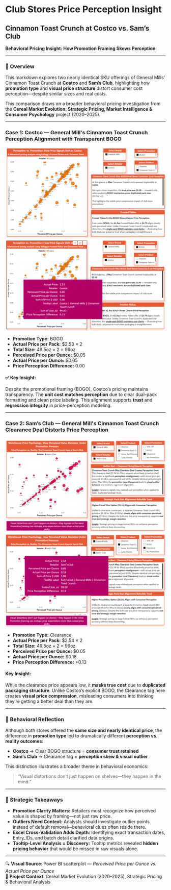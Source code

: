# Club Stores Price Perception Insight  
## Cinnamon Toast Crunch at Costco vs. Sam’s Club  
**Behavioral Pricing Insight: How Promotion Framing Skews Perception**

---

### 🧠 Overview
This markdown explores two nearly identical SKU offerings of General Mills’ Cinnamon Toast Crunch at **Costco** and **Sam’s Club**, highlighting how **promotion type** and **visual price structure** distort consumer cost perception—despite similar sizes and real costs.

This comparison draws on a broader behavioral pricing investigation from the **Cereal Market Evolution: Strategic Pricing, Market Intelligence & Consumer Psychology** project (2020–2025).

---

### Case 1: Costco — General Mill's Cinnamon Toast Crunch Perception Alignment with Transparent BOGO

![Costco BOGO Price Perception](../Images/Costco_CinnamonToastCrunch_BOGO_Price_Perception.png)
![Tooltip – Costco BOGO](../Images/Costco_CinnamonToastCrunch_BOGO_Price_PerceptionTT.png)

- **Promotion Type:** BOGO  
- **Actual Price per Pack:** $2.53 × 2  
- **Total Size:** 49.5oz × 2 = 99oz  
- **Perceived Price per Ounce:** $0.05  
- **Actual Price per Ounce:** $0.05  
- **Price Perception Difference:** 0.00

#### ✅ Key Insight:
Despite the promotional framing (BOGO), Costco’s pricing maintains transparency. The **unit cost matches perception** due to clear dual-pack formatting and clean price labeling. This alignment supports **trust** and **regression integrity** in price-perception modeling.

---

### Case 2: Sam’s Club — General Mill's Cinnamon Toast Crunch Clearance Deal Distorts Price Perception

![Sam’s Club Price Perception – Cinnamon Toast Crunch](../Images/Sams_CTC_Perception_Clearance.png)
![Sam’s Club Tooltip – Cinnamon Toast Crunch](../Images/Sams_CTC_Perception_ClearanceTT.png)

- **Promotion Type:** Clearance  
- **Actual Price per Pack:** $2.54 × 2  
- **Total Size:** 49.5oz × 2 = 99oz  
- **Perceived Price per Ounce:** $0.05  
- **Actual Price per Ounce:** $0.18  
- **Price Perception Difference:** +0.13

#### Key Insight:
While the clearance price appears low, it **masks true cost** due to **duplicated packaging structure**. Unlike Costco’s explicit BOGO, the Clearance tag here creates **visual price compression**, misleading consumers into thinking they’re getting a better deal than they are.

---

### 🧠 Behavioral Reflection
Although both stores offered the **same size and nearly identical price**, the difference in **promotion type** led to dramatically different **perception vs. reality outcomes**:

- **Costco** → Clear BOGO structure = **consumer trust retained**
- **Sam’s Club** → Clearance tag = **perception skew & visual outlier**

This distinction illustrates a broader theme in behavioral economics:  
> “Visual distortions don’t just happen on shelves—they happen in the mind.”  

---

### 🧠 Strategic Takeaways
- **Promotion Clarity Matters:** Retailers must recognize how perceived value is shaped by framing—not just raw price.
- **Outliers Need Context:** Analysts should investigate outlier points instead of default removal—behavioral clues often reside there.
- **Excel Cross-Validation Adds Depth:** Identifying exact transaction dates, Entry_IDs, and batch detail clarified data origins.
- **Tooltip-Level Analysis = Discovery:** Tooltip metrics revealed **hidden pricing behavior** that would be missed in raw visuals alone.

---

🔍 **Visual Source**: Power BI scatterplot — *Perceived Price per Ounce vs. Actual Price per Ounce*  
🧠 **Project Context**: Cereal Market Evolution (2020–2025), Strategic Pricing & Behavioral Analysis  
